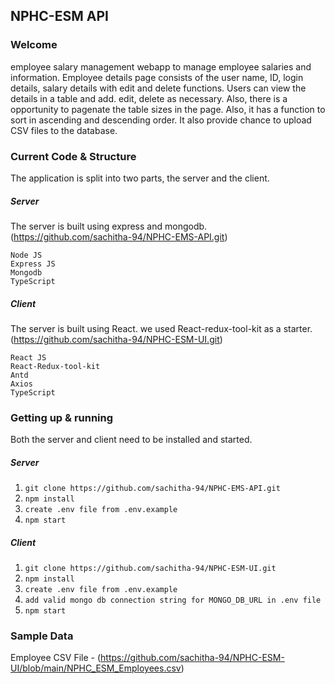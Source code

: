 ## NPHC-ESM API

### Welcome

employee salary management webapp to manage employee salaries and information.
Employee details page consists of the user name, ID, login details, salary details with edit and delete functions. Users can view the details in a table and add. edit, delete as necessary. Also, there is a opportunity to pagenate the table sizes in the page. Also, it has a function to sort in ascending and descending order. It also provide chance to upload CSV files to the database.  


### Current Code & Structure

The application is split into two parts, the server and the client.

##### Server

 The server is built using express and mongodb. (https://github.com/sachitha-94/NPHC-EMS-API.git)
    
    Node JS
    Express JS
    Mongodb
    TypeScript


##### Client

The server is built using React. we used React-redux-tool-kit as a starter. (https://github.com/sachitha-94/NPHC-ESM-UI.git) 

    React JS
    React-Redux-tool-kit
    Antd
    Axios
    TypeScript


### Getting up & running

Both the server and client need to be installed and started.

##### Server

1) `git clone https://github.com/sachitha-94/NPHC-EMS-API.git`
2) `npm install`
3) `create .env file from .env.example`
4) `npm start`

##### Client

1) `git clone https://github.com/sachitha-94/NPHC-ESM-UI.git`
2) `npm install`
3) `create .env file from .env.example`
4) `add valid mongo db connection string for MONGO_DB_URL in .env file`
4) `npm start`


### Sample Data


 Employee CSV File - (https://github.com/sachitha-94/NPHC-ESM-UI/blob/main/NPHC_ESM_Employees.csv)



